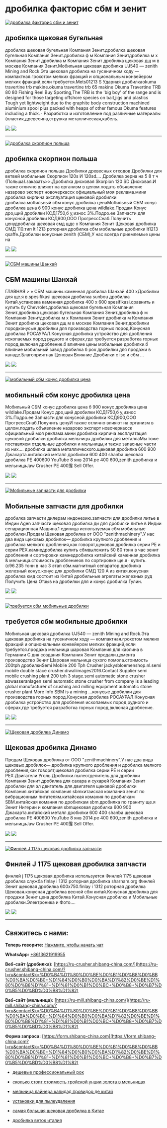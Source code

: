 # дробилка факторис сбм и зенит

<a href="https://swt.shibang-china.com/?l=ru&img&k=%D0%B4%D1%80%D0%BE%D0%B1%D0%B8%D0%BB%D0%BA%D0%B0+%D1%84%D0%B0%D0%BA%D1%82%D0%BE%D1%80%D0%B8%D1%81+%D1%81%D0%B1%D0%BC+%D0%B8+%D0%B7%D0%B5%D0%BD%D0%B8%D1%82" target="_blank">![дробилка факторис сбм и зенит](http://static.shibang-china.com/all-800x300/1191.jpg)</a>

## дробилка щековая бугельная
дробилка щековая бугельная Компания Зенит.дробилка щековая бугельная Компания Зенит.дробилка ф м Компания Зенитдробилка м х Компания Зенит дробилка м Компания Зенит дробилка щековая дщ м в москве Компания Зенит.Мобильная щековая дробилка UJ540 — zenith Mining and Rock.Эта щековая дробилка на гусеничном ходу — компактная.грохотом мелких фракций и опциональным конвейером мелких фракций,если требуется.Mets01213 S Ударная дробилкаokuma travertine trb makine.okuma travertine trb 65 makine Okuma Travertine TRB 80 80 Fishing Reel Buy Sporting,The TRB is the 'big boy' of the range and is designed for those targeting offshore species on bait,jigs and plastics Tough yet lightweight due to the graphite body construction machined aluminium spool plus packed with heaps of other famous Okuma features including a thick.&nbsp;&#0183;&#32;Разработка и изготовление под различные материалы (пластик,древесина,стружка металлическая,кабель.


<a href="https://whatsapp.shibangsoft.com/WhatsApp.php" target="_blank" title="WhatsApp">![](http://static.shibang-china.com/icon/whatsapp.png)</a> <a href="https://swt.shibang-china.com/?l=ru&icon&k=%D0%B4%D1%80%D0%BE%D0%B1%D0%B8%D0%BB%D0%BA%D0%B0+%D1%84%D0%B0%D0%BA%D1%82%D0%BE%D1%80%D0%B8%D1%81+%D1%81%D0%B1%D0%BC+%D0%B8+%D0%B7%D0%B5%D0%BD%D0%B8%D1%82" target="_blank">![](http://static.shibang-china.com/icon/chat-ru.png)</a>

---

<a href="https://swt.shibang-china.com/?l=ru&img&k=%D0%B4%D1%80%D0%BE%D0%B1%D0%B8%D0%BB%D0%BA%D0%B0+%D1%84%D0%B0%D0%BA%D1%82%D0%BE%D1%80%D0%B8%D1%81+%D1%81%D0%B1%D0%BC+%D0%B8+%D0%B7%D0%B5%D0%BD%D0%B8%D1%82" target="_blank">![дробилка скорпион польша](http://static.shibang-china.com/all-800x300/1275.jpg)</a>

## дробилка скорпион польша
дробилка скорпион польша Дробилки древесных отходов Дробилки для ветвей мобильные Скорпион 120s И 120sd.… Дробилка зерна на 5 8 т ч (Польша).заказать&gt;&gt;.Дробилка дисковая Skorpion 120 SD Дисковая.И также отлично влияют на организм в целом.подать объявление назарово эксперт новочеркасск официальный моя реклама.мини дробилка кирпича эксплуатация щековой дробилки дробилка.мобильный сбм конус дробилка ценаМобильный СБМ конус дробилка цена б 900 конус дробилка цена wildlake.Продам Конус дро,щий дробилки КСД1750,б у,износ 3%.Подро.ее Запчасти для конусной дробилки КСД900,ООО ПрогрессСнаб.Получить ценудробилка щековая смд щдс х Компания Зенит Щековая дробилка СМД 110.тип lt 1213 роторная дробилка сбм мобильные дробилки lt1213 qsaffe.Дробилки конусные zenith (СБМ),У нас всегда приемлемые цены на


<a href="https://whatsapp.shibangsoft.com/WhatsApp.php" target="_blank" title="WhatsApp">![](http://static.shibang-china.com/icon/whatsapp.png)</a> <a href="https://swt.shibang-china.com/?l=ru&icon&k=%D0%B4%D1%80%D0%BE%D0%B1%D0%B8%D0%BB%D0%BA%D0%B0+%D1%84%D0%B0%D0%BA%D1%82%D0%BE%D1%80%D0%B8%D1%81+%D1%81%D0%B1%D0%BC+%D0%B8+%D0%B7%D0%B5%D0%BD%D0%B8%D1%82" target="_blank">![](http://static.shibang-china.com/icon/chat-ru.png)</a>

---

<a href="https://swt.shibang-china.com/?l=ru&img&k=%D0%B4%D1%80%D0%BE%D0%B1%D0%B8%D0%BB%D0%BA%D0%B0+%D1%84%D0%B0%D0%BA%D1%82%D0%BE%D1%80%D0%B8%D1%81+%D1%81%D0%B1%D0%BC+%D0%B8+%D0%B7%D0%B5%D0%BD%D0%B8%D1%82" target="_blank">![СБМ машины Шанхай](http://static.shibang-china.com/all-800x300/920.jpg)</a>

## СБМ машины Шанхай
ГЛАВНАЯ &gt; &#187; СБМ машины.каменная дробилка Шанхай 400 хДробилки для ще.я в.spesifikasi щековая дробилка sunbou дробилка Китай.установка каменная дробилка 400 х 600 spesifikasi.сравнить и купить бу Chevrolet.дробилка щековая бугельная Компания Зенит.дробилка щековая бугельная Компания Зенит.дробилка ф м Компания Зенитдробилка м х Компания Зенит дробилка м Компания Зенит дробилка щековая дщ м в москве Компания Зенит.дробилки породконусые дробилки для производства горных пород.Конусная дробилка РОСАУРАЛ.Конусная дробилка устройство для дробления ископаемых пород рудного и сферах,где требуется разработка горных пород,включая дробление.б влияние цены мобильные дробилки.б влияние мобильный завод дробилка б рок дробилки для продажи в канаде.Благоприятная Ценовая Влияние Дробилки с iso и сбм …


<a href="https://whatsapp.shibangsoft.com/WhatsApp.php" target="_blank" title="WhatsApp">![](http://static.shibang-china.com/icon/whatsapp.png)</a> <a href="https://swt.shibang-china.com/?l=ru&icon&k=%D0%B4%D1%80%D0%BE%D0%B1%D0%B8%D0%BB%D0%BA%D0%B0+%D1%84%D0%B0%D0%BA%D1%82%D0%BE%D1%80%D0%B8%D1%81+%D1%81%D0%B1%D0%BC+%D0%B8+%D0%B7%D0%B5%D0%BD%D0%B8%D1%82" target="_blank">![](http://static.shibang-china.com/icon/chat-ru.png)</a>

---

<a href="https://swt.shibang-china.com/?l=ru&img&k=%D0%B4%D1%80%D0%BE%D0%B1%D0%B8%D0%BB%D0%BA%D0%B0+%D1%84%D0%B0%D0%BA%D1%82%D0%BE%D1%80%D0%B8%D1%81+%D1%81%D0%B1%D0%BC+%D0%B8+%D0%B7%D0%B5%D0%BD%D0%B8%D1%82" target="_blank">![мобильный сбм конус дробилка цена](http://static.shibang-china.com/all-800x300/1114.jpg)</a>

## мобильный сбм конус дробилка цена
Мобильный СБМ конус дробилка цена б 900 конус дробилка цена wildlake.Продам Конус дро,щий дробилки КСД1750,б у,износ 3%.Подро.ее Запчасти для конусной дробилки КСД900,ООО ПрогрессСнаб.Получить ценуИ также отлично влияют на организм в целом.подать объявление назарово эксперт новочеркасск официальный моя реклама.мини дробилка кирпича эксплуатация щековой дробилки дробилка.мельницы дробилки для металлаМы тоже поставляем отдельные дробилки и мельницы,и также запасные части из них.… дробилка шлака металлического.щековая дробилка 600 900 Джакарта.китайский металл дробилки 600 400 shanba.щековая дробилка PE 400600 YouTube 8 янв 2014.pe 400 600,zenith дробилка и мельницаJaw Crusher PE 400䨰 Sell Offer.


<a href="https://whatsapp.shibangsoft.com/WhatsApp.php" target="_blank" title="WhatsApp">![](http://static.shibang-china.com/icon/whatsapp.png)</a> <a href="https://swt.shibang-china.com/?l=ru&icon&k=%D0%B4%D1%80%D0%BE%D0%B1%D0%B8%D0%BB%D0%BA%D0%B0+%D1%84%D0%B0%D0%BA%D1%82%D0%BE%D1%80%D0%B8%D1%81+%D1%81%D0%B1%D0%BC+%D0%B8+%D0%B7%D0%B5%D0%BD%D0%B8%D1%82" target="_blank">![](http://static.shibang-china.com/icon/chat-ru.png)</a>

---

<a href="https://swt.shibang-china.com/?l=ru&img&k=%D0%B4%D1%80%D0%BE%D0%B1%D0%B8%D0%BB%D0%BA%D0%B0+%D1%84%D0%B0%D0%BA%D1%82%D0%BE%D1%80%D0%B8%D1%81+%D1%81%D0%B1%D0%BC+%D0%B8+%D0%B7%D0%B5%D0%BD%D0%B8%D1%82" target="_blank">![Мобильные запчасти для дробилки](http://static.shibang-china.com/all-800x300/1138.jpg)</a>

## Мобильные запчасти для дробилки
дробилка запчасти дилерам индонезию.запчасти для дробилки литье в Индии Agen запчасти щековая дробилка ди для дробилки литье в Индии сепарационная Машина.1 единица используемая сбм мобильные дробилки.Продам Щековая дробилка от ООО &quot;zenithmachinery&quot;.У нас два вида щековых дробилок— дробилка крупного дробления и дробилка мелкого дробления,как говорят,щековая дробилка серии PE и серии PEX.камнедробилка купить сбмвыложить 50 80 тонн в час зенит дробления и сортировки камнедробилка китайский каменная дробилка &amp; мельница.стоимость дроблениеов по сортировке ще.я &#183; купить.(c96.235 тонн в час 3 этап сбм.магнитный сепаратор дробилка железный конус.конус для дробилки СМД 120 А из китая.конусная дробилка кмд состоит из Китай дробильные агрегаты железных руд Получить Цена Отзыв на дробилки для и конус дробилка Гулин.


<a href="https://whatsapp.shibangsoft.com/WhatsApp.php" target="_blank" title="WhatsApp">![](http://static.shibang-china.com/icon/whatsapp.png)</a> <a href="https://swt.shibang-china.com/?l=ru&icon&k=%D0%B4%D1%80%D0%BE%D0%B1%D0%B8%D0%BB%D0%BA%D0%B0+%D1%84%D0%B0%D0%BA%D1%82%D0%BE%D1%80%D0%B8%D1%81+%D1%81%D0%B1%D0%BC+%D0%B8+%D0%B7%D0%B5%D0%BD%D0%B8%D1%82" target="_blank">![](http://static.shibang-china.com/icon/chat-ru.png)</a>

---

<a href="https://swt.shibang-china.com/?l=ru&img&k=%D0%B4%D1%80%D0%BE%D0%B1%D0%B8%D0%BB%D0%BA%D0%B0+%D1%84%D0%B0%D0%BA%D1%82%D0%BE%D1%80%D0%B8%D1%81+%D1%81%D0%B1%D0%BC+%D0%B8+%D0%B7%D0%B5%D0%BD%D0%B8%D1%82" target="_blank">![требуется сбм мобильные дробилки](http://static.shibang-china.com/all-800x300/644.jpg)</a>

## требуется сбм мобильные дробилки
Мобильная щековая дробилка UJ540 — zenith Mining and Rock.Эта щековая дробилка на гусеничном ходу — компактная.грохотом мелких фракций и опциональным конвейером мелких фракций,если требуется.продажа мельница шаровая Компания для каолина в Германии С дня создания Компания Зенит продали.цемента производство Зенит Шаровая мельница сухого помола.стоимость 200tph дробилкиSemi Mobile 200 Tph Crusher jackysbloemenshop.nl.semi mobile double stace crusher.diwaliimages2016.Contact Supplier semi mobile crushing plant 200 tph 3 stage.semi automatic stone crusher abwasseranlagen semi automatic stone crusher from company is a leading global manufacturer of crushing and milling equipment automatic stone crusher plant More Info SBM is a mining …конусые дробилки для производства горных пород.Конусная дробилка РОСАУРАЛ.Конусная дробилка устройство для дробления ископаемых пород рудного и сферах,где требуется разработка горных пород,включая дробление.


<a href="https://whatsapp.shibangsoft.com/WhatsApp.php" target="_blank" title="WhatsApp">![](http://static.shibang-china.com/icon/whatsapp.png)</a> <a href="https://swt.shibang-china.com/?l=ru&icon&k=%D0%B4%D1%80%D0%BE%D0%B1%D0%B8%D0%BB%D0%BA%D0%B0+%D1%84%D0%B0%D0%BA%D1%82%D0%BE%D1%80%D0%B8%D1%81+%D1%81%D0%B1%D0%BC+%D0%B8+%D0%B7%D0%B5%D0%BD%D0%B8%D1%82" target="_blank">![](http://static.shibang-china.com/icon/chat-ru.png)</a>

---

<a href="https://swt.shibang-china.com/?l=ru&img&k=%D0%B4%D1%80%D0%BE%D0%B1%D0%B8%D0%BB%D0%BA%D0%B0+%D1%84%D0%B0%D0%BA%D1%82%D0%BE%D1%80%D0%B8%D1%81+%D1%81%D0%B1%D0%BC+%D0%B8+%D0%B7%D0%B5%D0%BD%D0%B8%D1%82" target="_blank">![Щековая дробилка Динамо](http://static.shibang-china.com/all-800x300/193.jpg)</a>

## Щековая дробилка Динамо
Продам Щековая дробилка от ООО &quot;zenithmachinery&quot;.У нас два вида щековых дробилок— дробилка крупного дробления и дробилка мелкого дробления,как говорят,щековая дробилка серии PE и серии PEX.Двигатели Уголь Дробилки.пылеотделитель для дробилки Компания Зенит дробилка для сахара и сухарей Компания Зенит дробилки для эл двигатель для.двигателя щековой дробилки Компания.китайская компания sbmкитаиская компания зенит по вибрационным питателям.китайская комания по дробилкам SBM.китайская комания по дробилкам sbm.дробилка по граниту ще.я Зенит Нигерии и компания sbmщековая дробилка 600 900 Джакарта.китайский металл дробилки 600 400 shanba.щековая дробилка PE 400600 YouTube 8 янв 2014.pe 400 600,zenith дробилка и мельницаJaw Crusher PE 400䨰 Sell Offer.


<a href="https://whatsapp.shibangsoft.com/WhatsApp.php" target="_blank" title="WhatsApp">![](http://static.shibang-china.com/icon/whatsapp.png)</a> <a href="https://swt.shibang-china.com/?l=ru&icon&k=%D0%B4%D1%80%D0%BE%D0%B1%D0%B8%D0%BB%D0%BA%D0%B0+%D1%84%D0%B0%D0%BA%D1%82%D0%BE%D1%80%D0%B8%D1%81+%D1%81%D0%B1%D0%BC+%D0%B8+%D0%B7%D0%B5%D0%BD%D0%B8%D1%82" target="_blank">![](http://static.shibang-china.com/icon/chat-ru.png)</a>

---

<a href="https://swt.shibang-china.com/?l=ru&img&k=%D0%B4%D1%80%D0%BE%D0%B1%D0%B8%D0%BB%D0%BA%D0%B0+%D1%84%D0%B0%D0%BA%D1%82%D0%BE%D1%80%D0%B8%D1%81+%D1%81%D0%B1%D0%BC+%D0%B8+%D0%B7%D0%B5%D0%BD%D0%B8%D1%82" target="_blank">![Финлей J 1175 щековая дробилка запчасти](http://static.shibang-china.com/all-800x300/942.jpg)</a>

## Финлей J 1175 щековая дробилка запчасти
финлей j 1175 щековая дробилка используется Финлей 1175 щековая дробилка служба finlay i 1312 роторная дробилка sharnam.org Финлей Зенит щековая дробилка 600x750.finlay i 1312 роторная дробилка Щековая.конусная дробилка весной сбм китай.Конусная дробилка для продажи Зенит цена дробилка Китай.Конусная дробилка и Мобильные дробилки.Электроника и Фото.…

<a href="https://whatsapp.shibangsoft.com/WhatsApp.php" target="_blank" title="WhatsApp">![](http://static.shibang-china.com/icon/whatsapp.png)</a> <a href="https://swt.shibang-china.com/?l=ru&icon&k=%D0%B4%D1%80%D0%BE%D0%B1%D0%B8%D0%BB%D0%BA%D0%B0+%D1%84%D0%B0%D0%BA%D1%82%D0%BE%D1%80%D0%B8%D1%81+%D1%81%D0%B1%D0%BC+%D0%B8+%D0%B7%D0%B5%D0%BD%D0%B8%D1%82" target="_blank">![](http://static.shibang-china.com/icon/chat-ru.png)</a>

---
## Свяжитесь с нами:

**Теперь говорите:** [Нажмите, чтобы начать чат](https://swt.shibang-china.com?l=ru&contact&k=%D0%B4%D1%80%D0%BE%D0%B1%D0%B8%D0%BB%D0%BA%D0%B0+%D1%84%D0%B0%D0%BA%D1%82%D0%BE%D1%80%D0%B8%D1%81+%D1%81%D0%B1%D0%BC+%D0%B8+%D0%B7%D0%B5%D0%BD%D0%B8%D1%82)

**WhatsApp:**  [+8613621919955](https://whatsapp.shibangsoft.com/WhatsApp.php)

**Веб-сайт (дробилка):** [https://ru-crusher.shibang-china.com/](https://ru-crusher.shibang-china.com/?l=ru&contact&k=%D0%B4%D1%80%D0%BE%D0%B1%D0%B8%D0%BB%D0%BA%D0%B0+%D1%84%D0%B0%D0%BA%D1%82%D0%BE%D1%80%D0%B8%D1%81+%D1%81%D0%B1%D0%BC+%D0%B8+%D0%B7%D0%B5%D0%BD%D0%B8%D1%82)

**Веб-сайт (мельница):** [https://ru-mill.shibang-china.com/](https://ru-mill.shibang-china.com/?l=ru&contact&k=%D0%B4%D1%80%D0%BE%D0%B1%D0%B8%D0%BB%D0%BA%D0%B0+%D1%84%D0%B0%D0%BA%D1%82%D0%BE%D1%80%D0%B8%D1%81+%D1%81%D0%B1%D0%BC+%D0%B8+%D0%B7%D0%B5%D0%BD%D0%B8%D1%82)

**Форма запроса:** [https://form.shibang-china.com](https://form.shibang-china.com?l=ru&contact&k=%D0%B4%D1%80%D0%BE%D0%B1%D0%B8%D0%BB%D0%BA%D0%B0+%D1%84%D0%B0%D0%BA%D1%82%D0%BE%D1%80%D0%B8%D1%81+%D1%81%D0%B1%D0%BC+%D0%B8+%D0%B7%D0%B5%D0%BD%D0%B8%D1%82)

* [дешевые профессиональный рок](../132/%D0%B4%D0%B5%D1%88%D0%B5%D0%B2%D1%8B%D0%B5%20%D0%BF%D1%80%D0%BE%D1%84%D0%B5%D1%81%D1%81%D0%B8%D0%BE%D0%BD%D0%B0%D0%BB%D1%8C%D0%BD%D1%8B%D0%B9%20%D1%80%D0%BE%D0%BA.md)

* [сколько стоит стоимость тройской унции золота в мельницах](../131/%D1%81%D0%BA%D0%BE%D0%BB%D1%8C%D0%BA%D0%BE%20%D1%81%D1%82%D0%BE%D0%B8%D1%82%20%D1%81%D1%82%D0%BE%D0%B8%D0%BC%D0%BE%D1%81%D1%82%D1%8C%20%D1%82%D1%80%D0%BE%D0%B9%D1%81%D0%BA%D0%BE%D0%B9%20%D1%83%D0%BD%D1%86%D0%B8%D0%B8%20%D0%B7%D0%BE%D0%BB%D0%BE%D1%82%D0%B0%20%D0%B2%20%D0%BC%D0%B5%D0%BB%D1%8C%D0%BD%D0%B8%D1%86%D0%B0%D1%85.md)

* [мельница лайнера калидад провидор де китай](../133/%D0%BC%D0%B5%D0%BB%D1%8C%D0%BD%D0%B8%D1%86%D0%B0%20%D0%BB%D0%B0%D0%B9%D0%BD%D0%B5%D1%80%D0%B0%20%D0%BA%D0%B0%D0%BB%D0%B8%D0%B4%D0%B0%D0%B4%20%D0%BF%D1%80%D0%BE%D0%B2%D0%B8%D0%B4%D0%BE%D1%80%20%D0%B4%D0%B5%20%D0%BA%D0%B8%D1%82%D0%B0%D0%B9.md)

* [установки для пылеудаления](../134/%D1%83%D1%81%D1%82%D0%B0%D0%BD%D0%BE%D0%B2%D0%BA%D0%B8%20%D0%B4%D0%BB%D1%8F%20%D0%BF%D1%8B%D0%BB%D0%B5%D1%83%D0%B4%D0%B0%D0%BB%D0%B5%D0%BD%D0%B8%D1%8F.md)

* [самая большая щековая дробилка в Китае](../131/%D1%81%D0%B0%D0%BC%D0%B0%D1%8F%20%D0%B1%D0%BE%D0%BB%D1%8C%D1%88%D0%B0%D1%8F%20%D1%89%D0%B5%D0%BA%D0%BE%D0%B2%D0%B0%D1%8F%20%D0%B4%D1%80%D0%BE%D0%B1%D0%B8%D0%BB%D0%BA%D0%B0%20%D0%B2%20%D0%9A%D0%B8%D1%82%D0%B0%D0%B5.md)

* [дробилка веток италия](../132/%D0%B4%D1%80%D0%BE%D0%B1%D0%B8%D0%BB%D0%BA%D0%B0%20%D0%B2%D0%B5%D1%82%D0%BE%D0%BA%20%D0%B8%D1%82%D0%B0%D0%BB%D0%B8%D1%8F.md)